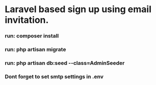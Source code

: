 # Laravel based sign up using email invitation.
### run: composer install
### run: php artisan migrate
### run: php artisan db:seed --class=AdminSeeder
### Dont forget to set smtp settings in .env
